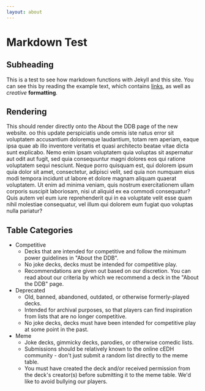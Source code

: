 ```yaml
---
layout: about
---
```


# Markdown Test  
## Subheading
This is a test to see how markdown functions with Jekyll and this site. You can see this by reading the example text, which contains [links](test.com), as well as *creative* **formatting**.

## Rendering
This should render directly onto the About the DDB page of the new website. oo this update perspiciatis unde omnis iste natus error sit voluptatem accusantium doloremque laudantium, totam rem aperiam, eaque ipsa quae ab illo inventore veritatis et quasi architecto beatae vitae dicta sunt explicabo. Nemo enim ipsam voluptatem quia voluptas sit aspernatur aut odit aut fugit, sed quia consequuntur magni dolores eos qui ratione voluptatem sequi nesciunt. Neque porro quisquam est, qui dolorem ipsum quia dolor sit amet, consectetur, adipisci velit, sed quia non numquam eius modi tempora incidunt ut labore et dolore magnam aliquam quaerat voluptatem. Ut enim ad minima veniam, quis nostrum exercitationem ullam corporis suscipit laboriosam, nisi ut aliquid ex ea commodi consequatur? Quis autem vel eum iure reprehenderit qui in ea voluptate velit esse quam nihil molestiae consequatur, vel illum qui dolorem eum fugiat quo voluptas nulla pariatur? 

## Table Categories
- Competitive
  - Decks that are intended for competitive and follow the minimum power guidelines in "About the DDB".
  - No joke decks, decks must be intended for competitive play.
  - Recommendations are given out based on our discretion. You can read about our criteria by which we recommend a deck in the "About the DDB" page.
- Deprecated
  - Old, banned, abandoned, outdated, or otherwise formerly-played decks.
  - Intended for archival purposes, so that players can find inspiration from lists that are no longer competitive.
  - No joke decks, decks must have been intended for competitive play at some point in the past.
- Meme
  - Joke decks, gimmicky decks, parodies, or otherwise comedic lists.
  - Submissions should be relatively known to the online cEDH community - don't just submit a random list directly to the meme table.
  - You must have created the deck and/or received permission from the deck's creator(s) before submitting it to the meme table. We'd like to avoid bullying our players.
